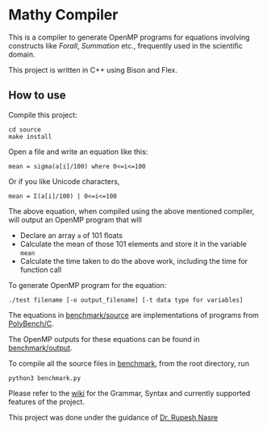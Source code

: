 # Mathy Compiler

This is a compiler to generate OpenMP programs for equations involving constructs like _Forall_, _Summation_ etc., frequently used in the scientific domain.

This project is written in C++ using Bison and Flex.

## How to use

Compile this project:
```
cd source
make install
```

Open a file and write an equation like this:

```
mean = sigma(a[i]/100) where 0<=i<=100
```

Or if you like Unicode characters, 
```
mean = Σ(a[i]/100) | 0<=i<=100
```
The above equation, when compiled using the above mentioned compiler, will output an OpenMP program that will 

- Declare an array `a` of 101 floats
- Calculate the mean of those 101 elements and store it in the variable `mean`
- Calculate the time taken to do the above work, including the time for function call

To generate OpenMP program for the equation:
```
./test filename [-o output_filename] [-t data type for variables]
```

The equations in [benchmark/source](./benchmark/source) are implementations of programs from [PolyBench/C](https://web.cse.ohio-state.edu/~pouchet.2/software/polybench/).

The OpenMP outputs for these equations can be found in [benchmark/output](benchmark/output).

To compile all the source files in [benchmark](./benchmark/), from the root directory, run
```
python3 benchmark.py
```

Please refer to the [wiki](https://github.com/adharshkamath/Mathy-Compiler/wiki) for the Grammar, Syntax and currently supported features of the project.

This project was done under the guidance of [Dr. Rupesh Nasre](https://www.cse.iitm.ac.in/~rupesh)
